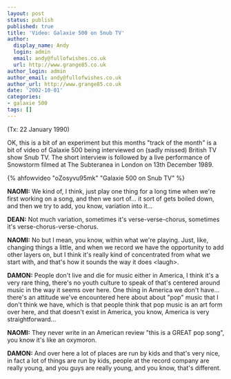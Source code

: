 ```yaml
---
layout: post
status: publish
published: true
title: 'Video: Galaxie 500 on Snub TV'
author:
  display_name: Andy
  login: admin
  email: andy@fullofwishes.co.uk
  url: http://www.grange85.co.uk
author_login: admin
author_email: andy@fullofwishes.co.uk
author_url: http://www.grange85.co.uk
date: '2002-10-01'
categories:
- galaxie 500
tags: []
---
```

<p>(Tx: 22 January 1990)</p>
<p>OK, this is a bit of an experiment but this months "track of the month" is a bit of video of Galaxie 500 being interviewed on (sadly missed) British TV show Snub TV. The short interview is followed by a live performance of Snowstorm filmed at The Subteranea in London on 13th December 1989.</p>

{% ahfowvideo "oZosyvu95mk" "Galaxie 500 on Snub TV" %}

<p><b>NAOMI:</b> We kind of, I think, just play one thing for a long time when we're first working on a song, and then we sort of... it sort of gets boiled down, and then we try to add, you know, variation into it...</p>
<p><b>DEAN:</b> Not much variation, sometimes it's verse-verse-chorus, sometimes it's verse-chorus-verse-chorus.</p>
<p><b>NAOMI:</b> No but I mean, you know, within what we're playing. Just, like, changing things a little, and when we record we have the opportunity to add other layers on, but I think it's really kind of concentrated from what we start with, and that's how it sounds the way it does &lt;laugh&gt;.</p>
<p><b>DAMON:</b> People don't live and die for music either in America, I think it's a very rare thing, there's no youth culture to speak of that's centered around music in the way it seems over here. One thing in America we don't have... there's an attitude we've encountered here about about "pop" music that I don't think we have, which is that people think that pop music is an art form over here, and that doesn't exist in America, you know, America is very straightforward...</p>
<p><b>NAOMI:</b> They never write in an American review "this is a GREAT pop song", you know it's like an oxymoron.</p>
<p><b>DAMON:</b> And over here a lot of places are run by kids and that's very nice, in fact a lot of things are run by kids, people at the record company are really young, and you guys are really young, and you know, that's different.</p>
